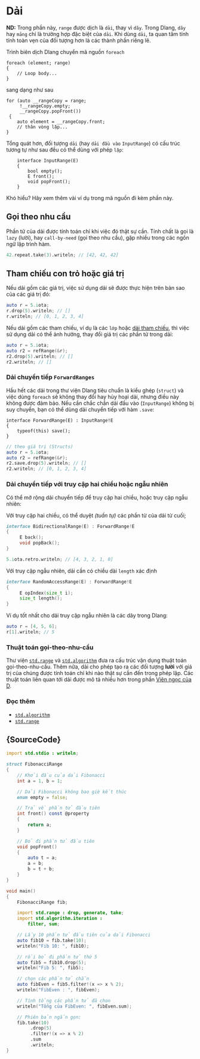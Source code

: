 # Dải

**ND:** Trong phần này, `range` được dịch là `dải`, thay vì `dãy`.
Trong Dlang, `dãy` hay `mảng` chỉ là trường hợp đặc biệt của `dải`.
Khi dùng `dải`, ta quan tâm tính tính toàn vẹn của đối tượng hơn
là các thành phần riêng lẽ.

Trình biên dịch Dlang chuyển mã nguồn `foreach`

```
foreach (element; range)
{
    // Loop body...
}
```

sang dạng như sau

```
for (auto __rangeCopy = range;
     !__rangeCopy.empty;
     __rangeCopy.popFront())
 {
    auto element = __rangeCopy.front;
    // thân vòng lặp...
}
```

Tổng quát hơn, đối tượng `dải` (hay `dải đầu vào` `InputRange`)
có cấu trúc tương tự như sau đều có thể dùng với phép `lặp`:

```
    interface InputRange(E)
    {
        bool empty();
        E front();
        void popFront();
    }
```

Khó hiểu? Hãy xem thêm vài ví dụ trong mã nguồn đi kèm phần này.

## Gọi theo nhu cầu

Phần tử của dải được tính toán chỉ khi việc đó thật sự cần.
Tính chất là gọi là `lazy` (lười), hay `call-by-need` (gọi theo nhu cầu),
gặp nhiều trong các ngôn ngữ lập trình hàm.

```d
42.repeat.take(3).writeln; // [42, 42, 42]
```

## Tham chiếu con trỏ hoặc giá trị

Nếu dải gồm các giá trị, việc sử dụng dải sẽ được thực hiện trên bản sao
của các giá trị đó:

```d
auto r = 5.iota;
r.drop(5).writeln; // []
r.writeln; // [0, 1, 2, 3, 4]
```

Nếu dải gồm các tham chiếu, ví dụ là các `lớp`
hoặc [dải tham chiếu](https://dlang.org/phobos/std_range.html#refRange),
thì việc sử dụng dải có thể ảnh hưởng, thay đổi giá trị các phần tử trong dải:

```d
auto r = 5.iota;
auto r2 = refRange(&r);
r2.drop(5).writeln; // []
r2.writeln; // []
```

### Dải chuyển tiếp `ForwardRanges`

Hầu hết các dải trong thư viện Dlang tiêu chuẩn là kiểu ghép (`struct`)
và việc dùng `foreach` sẽ không thay đổi hay hủy hoại dải, nhưng điều này
không được đảm bảo. Nếu cần chắc chắn dải đầu vào (`InputRange`) không
bị suy chuyển, bạn có thể dùng dải chuyển tiếp với hàm `.save`:

```
interface ForwardRange(E) : InputRange!E
{
    typeof(this) save();
}
```

```d
// theo giá trị (Structs)
auto r = 5.iota;
auto r2 = refRange(&r);
r2.save.drop(5).writeln; // []
r2.writeln; // [0, 1, 2, 3, 4]
```

### Dải chuyển tiếp với truy cập hai chiều hoặc ngẫu nhiên

Có thể mở rộng dải chuyển tiếp để truy cập hai chiều, hoặc truy cập ngẫu nhiên:

Với truy cập hai chiều, có thể duyệt _(tuần tự)_ các phần từ của dải từ cuối;

```d
interface BidirectionalRange(E) : ForwardRange!E
{
     E back();
     void popBack();
}
```

```d
5.iota.retro.writeln; // [4, 3, 2, 1, 0]
```

Với truy cập ngẫu nhiên, dải cần có chiều dài `length` xác định

```d
interface RandomAccessRange(E) : ForwardRange!E
{
     E opIndex(size_t i);
     size_t length();
}
```

Ví dụ tốt nhất cho dải truy cập ngẫu nhiên là các dãy trong Dlang:

```d
auto r = [4, 5, 6];
r[1].writeln; // 5
```

### Thuật toán gọi-theo-nhu-cầu

Thư viện [`std.range`](http://dlang.org/phobos/std_range.html) và
[`std.algorithm`](http://dlang.org/phobos/std_algorithm.html) đưa ra
cấu trúc vận dụng thuật toán gọi-theo-nhu-cầu. Thêm nữa, dải cho phép
tạo ra các đối tượng **lười** với giá trị của chúng được tính toán
chỉ khi nào thật sự cần đến trong phép lặp.
Các thuật toán liên quan tới dải được mô tả nhiều hơn trong phần
[Viên ngọc của D](gems/range-algorithms).

### Đọc thêm

- [`std.algorithm`](http://dlang.org/phobos/std_algorithm.html)
- [`std.range`](http://dlang.org/phobos/std_range.html)

## {SourceCode}

```d
import std.stdio : writeln;

struct FibonacciRange
{
    // Khởi đầu của dải Fibonacci
    int a = 1, b = 1;

    // Dải Fibonacci không bao giờ kết thúc
    enum empty = false;

    // Trả về phần tử đầu tiên
    int front() const @property
    {
        return a;
    }

    // Bỏ đi phần tử đầu tiên
    void popFront()
    {
        auto t = a;
        a = b;
        b = t + b;
    }
}

void main()
{
    FibonacciRange fib;

    import std.range : drop, generate, take;
    import std.algorithm.iteration :
        filter, sum;

    // Lấy 10 phần tử đầu tiên của dải Fibonacci
    auto fib10 = fib.take(10);
    writeln("Fib 10: ", fib10);

    // rồi bỏ đi phần tử thứ 5
    auto fib5 = fib10.drop(5);
    writeln("Fib 5: ", fib5);

    // chọn các phần tử chẵn
    auto fibEven = fib5.filter!(x => x % 2);
    writeln("FibEven : ", fibEven);

    // Tính tổng các phần tử đã chọn
    writeln("Tổng của FibEven: ", fibEven.sum);

    // Phiên bản ngắn gọn:
    fib.take(10)
         .drop(5)
         .filter!(x => x % 2)
         .sum
         .writeln;
}
```
